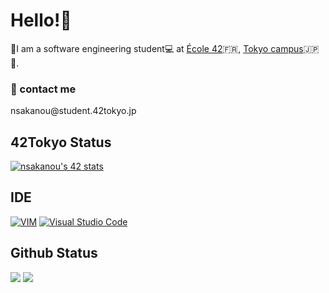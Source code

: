 # Hello!🌿
🚀I am a software engineering student💻 at [École 42](https://42.fr/)🇫🇷, 
[Tokyo campus](https://42tokyo.jp/)🇯🇵🗼.<br>

<h3>📩 contact me</h3>
nsakanou@student.42tokyo.jp

<h2>42Tokyo Status</h2>

<a href="https://github.com/Coday-meric/badge42">
<img src="https://badge42.coday.fr/api/v2/clrema1zk209101p4pn6udhxt/stats?cursusId=21&coalitionId=310" alt="nsakanou's 42 stats" />
</a>

## IDE
<p align="left">
</a>
<a href='' target="_blank"><img alt='VIM' src='https://img.shields.io/badge/Vim-100000?style=flat-square&logo=VIM&logoColor=FFFFFF&labelColor=EE1F35&color=EE1F35'/></a>
</a>
<a href='' target="_blank"><img alt='Visual Studio Code' src='https://img.shields.io/badge/Visual_Studio Code-100000?style=flat-square&logo=Visual Studio Code&logoColor=FFFFFF&labelColor=007ACC&color=007ACC'/></a>
</a>
</p>

## Github Status

<p justify="center">
  <img src="https://github-readme-stats.vercel.app/api?username=dxe58709&show_icons=true&theme=dracula" />
  <img src="https://github-readme-stats.vercel.app/api/top-langs/?username=dxe58709" />
</p>
